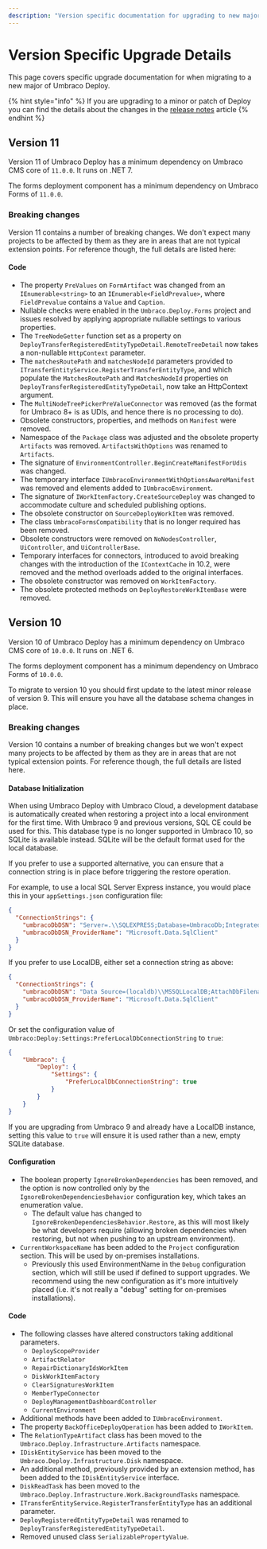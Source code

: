 ```yaml
---
description: "Version specific documentation for upgrading to new major versions of Umbraco Deploy."
---
```


# Version Specific Upgrade Details

This page covers specific upgrade documentation for when migrating to a new major of Umbraco Deploy.

{% hint style="info" %}
If you are upgrading to a minor or patch of Deploy you can find the details about the changes in the [release notes](/11/umbraco-deploy/release-notes.md) article
{% endhint %}

## Version 11

Version 11 of Umbraco Deploy has a minimum dependency on Umbraco CMS core of `11.0.0`. It runs on .NET 7.

The forms deployment component has a minimum dependency on Umbraco Forms of `11.0.0`.

### Breaking changes

Version 11 contains a number of breaking changes. We don't expect many projects to be affected by them as they are in areas that are not typical extension points.  For reference though, the full details are listed here:

#### Code

- The property `PreValues` on `FormArtifact` was changed from an `IEnumerable<string>`  to an `IEnumerable<FieldPrevalue>`, where `FieldPrevalue` contains a `Value` and `Caption`.
- Nullable checks were enabled in the `Umbraco.Deploy.Forms` project and issues resolved by applying appropriate nullable settings to various properties.
- The `TreeNodeGetter` function set as a property on `DeployTransferRegisteredEntityTypeDetail.RemoteTreeDetail` now takes a non-nullable `HttpContext`
parameter.
- The `matchesRoutePath` and `matchesNodeId` parameters provided to `ITransferEntityService.RegisterTransferEntityType`, and which populate the `MatchesRoutePath` and `MatchesNodeId` properties on `DeployTransferRegisteredEntityTypeDetail`, now take an HttpContext argument.
- The `MultiNodeTreePickerPreValueConnector` was removed (as the format for Umbraco 8+ is as UDIs, and hence there is no processing to do).
- Obsolete constructors, properties, and methods on `Manifest` were removed.
- Namespace of the `Package` class was adjusted and the obsolete property `Artifacts` was removed.  `ArtifactsWithOptions` was renamed to `Artifacts`.
- The signature of `EnvironmentController.BeginCreateManifestForUdis` was changed.
- The temporary interface `IUmbracoEnvironmentWithOptionsAwareManifest` was removed and elements added to `IUmbracoEnvironment`.
- The signature of `IWorkItemFactory.CreateSourceDeplo`y was changed to accommodate culture and scheduled publishing options.
- The obsolete constructor on `SourceDeployWorkItem` was removed.
- The class `UmbracoFormsCompatibility` that is no longer required has been removed.
- Obsolete constructors were removed on `NoNodesController`, `UiController`, and `UiControllerBase`.
- Temporary interfaces for connectors, introduced to avoid breaking changes with the introduction of the `IContextCache` in 10.2, were removed and the method overloads added to the original interfaces.
- The obsolete constructor was removed on `WorkItemFactory`.
- The obsolete protected methods on `DeployRestoreWorkItemBase` were removed.

## Version 10

Version 10 of Umbraco Deploy has a minimum dependency on Umbraco CMS core of `10.0.0`. It runs on .NET 6.

The forms deployment component has a minimum dependency on Umbraco Forms of `10.0.0`.

To migrate to version 10 you should first update to the latest minor release of version 9. This will ensure you have all the database schema changes in place.

### Breaking changes

Version 10 contains a number of breaking changes but we won't expect many projects to be affected by them as they are in areas that are not typical extension points.  For reference though, the full details are listed here.

#### Database Initialization

When using Umbraco Deploy with Umbraco Cloud, a development database is automatically created when restoring a project into a local environment for the first time. With Umbraco 9 and previous versions, SQL CE could be used for this.  This database type is no longer supported in Umbraco 10, so SQLite is available instead.  SQLite will be the default format used for the local database.

If you prefer to use a supported alternative, you can ensure that a connection string is in place before triggering the restore operation.

For example, to use a local SQL Server Express instance, you would place this in your `appSettings.json` configuration file:

```json
{
  "ConnectionStrings": {
    "umbracoDbDSN": "Server=.\\SQLEXPRESS;Database=UmbracoDb;Integrated Security=true",
    "umbracoDbDSN_ProviderName": "Microsoft.Data.SqlClient"
  }
}
```

If you prefer to use LocalDB, either set a connection string as above:

```json
{
  "ConnectionStrings": {
    "umbracoDbDSN": "Data Source=(localdb)\\MSSQLLocalDB;AttachDbFilename=|DataDirectory|\\Umbraco.mdf;Integrated Security=True",
    "umbracoDbDSN_ProviderName": "Microsoft.Data.SqlClient"
  }
}
```

Or set the configuration value of `Umbraco:Deploy:Settings:PreferLocalDbConnectionString` to `true`:

```json
{
    "Umbraco": {
        "Deploy": {
            "Settings": {
                "PreferLocalDbConnectionString": true
            }
        }
    }
}
```

If you are upgrading from Umbraco 9 and already have a LocalDB instance, setting this value to `true` will ensure it is used rather than a new, empty SQLite database.

#### Configuration

- The boolean property `IgnoreBrokenDependencies` has been removed, and the option is now controlled only by the `IgnoreBrokenDependenciesBehavior` configuration key, which takes an enumeration value.
  - The default value has changed to `IgnoreBrokenDependenciesBehavior.Restore`, as this will most likely be what developers require (allowing broken dependencies when restoring, but not when pushing to an upstream environment).
- `CurrentWorkspaceName` has been added to the `Project` configuration section.  This will be used by on-premises installations.
  - Previously this used EnvironmentName in the `Debug` configuration section, which will still be used if defined to support upgrades. We recommend using the new configuration as it's more intuitively placed (i.e. it's not really a "debug" setting for on-premises installations).

#### Code

- The following classes have altered constructors taking additional parameters.
  - `DeployScopeProvider`
  - `ArtifactRelator`
  - `RepairDictionaryIdsWorkItem`
  - `DiskWorkItemFactory`
  - `ClearSignaturesWorkItem`
  - `MemberTypeConnector`
  - `DeployManagementDashboardController`
  - `CurrentEnvironment`
- Additional methods have been added to `IUmbracoEnvironment`.
- The property `BackOfficeDeployOperation` has been added to `IWorkItem`.
- The `RelationTypeArtifact` class has been moved to the `Umbraco.Deploy.Infrastructure.Artifacts` namespace.
- `IDiskEntityService` has been moved to the `Umbraco.Deploy.Infrastructure.Disk` namespace.
- An additional method, previously provided by an extension method, has been added to the `IDiskEntityService` interface.
- `DiskReadTask` has been moved to the `Umbraco.Deploy.Infrastructure.Work.BackgroundTasks` namespace.
- `ITransferEntityService.RegisterTransferEntityType` has an additional parameter.
- `DeployRegisteredEntityTypeDetail` was renamed to `DeployTransferRegisteredEntityTypeDetail`.
- Removed unused class `SerializablePropertyValue`.